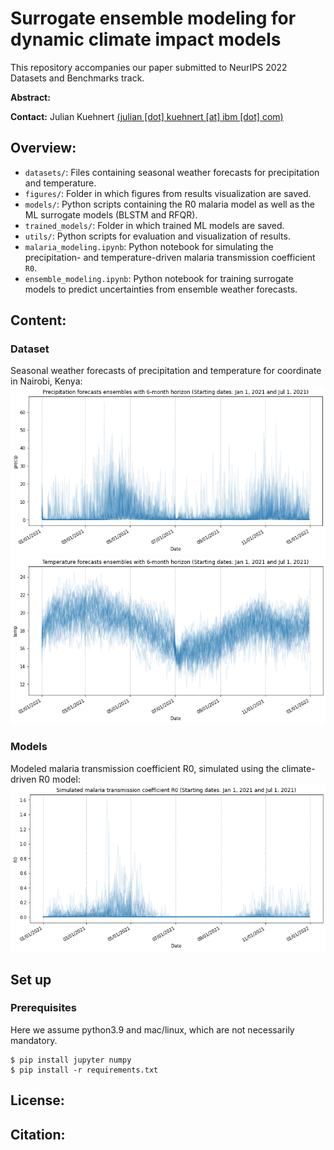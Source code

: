 # Surrogate ensemble modeling for dynamic climate impact models

This repository accompanies our paper submitted to NeurIPS 2022 Datasets and Benchmarks track. 

**Abstract:** 

**Contact:** Julian Kuehnert [(julian [dot] kuehnert [at] ibm [dot] com)](mailto:julian.kuehnert@ibm.com)


## Overview:

* ``datasets/``: Files containing seasonal weather forecasts for precipitation and temperature.
* ``figures/``: Folder in which figures from results visualization are saved.
* ``models/``: Python scripts containing the R0 malaria model as well as the ML surrogate models (BLSTM and RFQR).
* ``trained_models/``: Folder in which trained ML models are saved.
* ``utils/``: Python scripts for evaluation and visualization of results.
* ``malaria_modeling.ipynb``: Python notebook for simulating the precipitation- and temperature-driven malaria transmission coefficient `R0`.
* ``ensemble_modeling.ipynb``: Python notebook for training surrogate models to predict uncertainties from ensemble weather forecasts. 

## Content:

### Dataset
Seasonal weather forecasts of precipitation and temperature for coordinate in Nairobi, Kenya:
![precipitation](figures/precipitation_2021.png)
![temperature](figures/temperature_2021.png)

### Models
Modeled malaria transmission coefficient R0, simulated using the climate-driven R0 model:
![R0](figures/R0_2021.png)

## Set up

### Prerequisites

Here we assume python3.9 and mac/linux, which are not necessarily mandatory.

    $ pip install jupyter numpy
    $ pip install -r requirements.txt

## License: 


## Citation:
